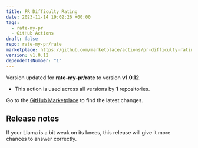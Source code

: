 ```yaml
---
title: PR Difficulty Rating
date: 2023-11-14 19:02:26 +00:00
tags:
  - rate-my-pr
  - GitHub Actions
draft: false
repo: rate-my-pr/rate
marketplace: https://github.com/marketplace/actions/pr-difficulty-rating
version: v1.0.12
dependentsNumber: "1"
---
```



Version updated for **rate-my-pr/rate** to version **v1.0.12**.
- This action is used across all versions by **1** repositories.

Go to the [GitHub Marketplace](https://github.com/marketplace/actions/pr-difficulty-rating) to find the latest changes.

## Release notes

If your Llama is a bit weak on its knees, this release will give it more chances to answer correctly.
